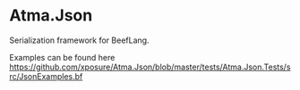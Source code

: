 # Atma.Json

Serialization framework for BeefLang.

Examples can be found here https://github.com/xposure/Atma.Json/blob/master/tests/Atma.Json.Tests/src/JsonExamples.bf

